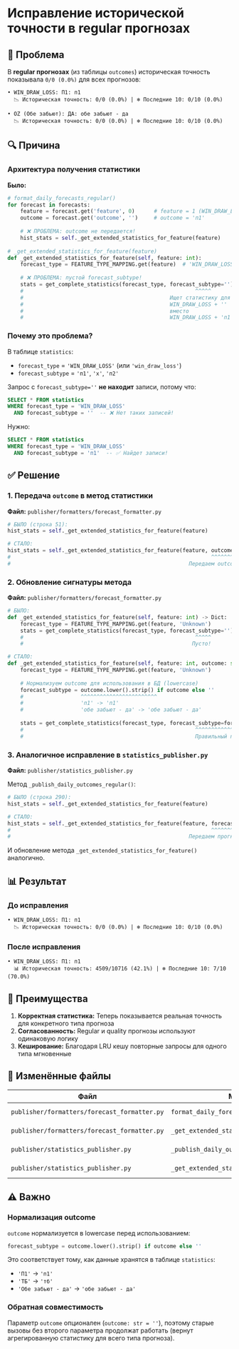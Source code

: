 # Исправление исторической точности в regular прогнозах

## 🔴 Проблема

В **regular прогнозах** (из таблицы `outcomes`) историческая точность показывала `0/0 (0.0%)` для всех прогнозов:

```
• WIN_DRAW_LOSS: П1: п1
  📉 Историческая точность: 0/0 (0.0%) | ❄️ Последние 10: 0/10 (0.0%)

• OZ (Обе забьют): ДА: обе забьют - да
  📉 Историческая точность: 0/0 (0.0%) | ❄️ Последние 10: 0/10 (0.0%)
```

## 🔍 Причина

### Архитектура получения статистики

**Было:**
```python
# format_daily_forecasts_regular()
for forecast in forecasts:
    feature = forecast.get('feature', 0)      # feature = 1 (WIN_DRAW_LOSS)
    outcome = forecast.get('outcome', '')     # outcome = 'п1'
    
    # ❌ ПРОБЛЕМА: outcome не передается!
    hist_stats = self._get_extended_statistics_for_feature(feature)
    
# _get_extended_statistics_for_feature(feature)
def _get_extended_statistics_for_feature(self, feature: int):
    forecast_type = FEATURE_TYPE_MAPPING.get(feature)  # 'WIN_DRAW_LOSS'
    
    # ❌ ПРОБЛЕМА: пустой forecast_subtype!
    stats = get_complete_statistics(forecast_type, forecast_subtype='')
    #                                                      ^^^^^
    #                                              Ищет статистику для
    #                                              WIN_DRAW_LOSS + ''
    #                                              вместо
    #                                              WIN_DRAW_LOSS + 'п1'
```

### Почему это проблема?

В таблице `statistics`:
- `forecast_type` = `'WIN_DRAW_LOSS'` (или `'win_draw_loss'`)
- `forecast_subtype` = `'п1'`, `'х'`, `'п2'`

Запрос с `forecast_subtype=''` **не находит** записи, потому что:
```sql
SELECT * FROM statistics 
WHERE forecast_type = 'WIN_DRAW_LOSS' 
  AND forecast_subtype = ''  -- ❌ Нет таких записей!
```

Нужно:
```sql
SELECT * FROM statistics 
WHERE forecast_type = 'WIN_DRAW_LOSS' 
  AND forecast_subtype = 'п1'  -- ✅ Найдет записи!
```

## ✅ Решение

### 1. Передача `outcome` в метод статистики

**Файл:** `publisher/formatters/forecast_formatter.py`

```python
# БЫЛО (строка 51):
hist_stats = self._get_extended_statistics_for_feature(feature)

# СТАЛО:
hist_stats = self._get_extended_statistics_for_feature(feature, outcome)
#                                                               ^^^^^^^^
#                                                        Передаем outcome!
```

### 2. Обновление сигнатуры метода

**Файл:** `publisher/formatters/forecast_formatter.py`

```python
# БЫЛО:
def _get_extended_statistics_for_feature(self, feature: int) -> Dict:
    forecast_type = FEATURE_TYPE_MAPPING.get(feature, 'Unknown')
    stats = get_complete_statistics(forecast_type, forecast_subtype='')
    #                                                      ^^^^^
    #                                                     Пусто!

# СТАЛО:
def _get_extended_statistics_for_feature(self, feature: int, outcome: str = '') -> Dict:
    forecast_type = FEATURE_TYPE_MAPPING.get(feature, 'Unknown')
    
    # Нормализуем outcome для использования в БД (lowercase)
    forecast_subtype = outcome.lower().strip() if outcome else ''
    #                  ^^^^^^^^^^^^^^^^^^^^^^^^
    #                  'п1' -> 'п1'
    #                  'обе забьют - да' -> 'обе забьют - да'
    
    stats = get_complete_statistics(forecast_type, forecast_subtype=forecast_subtype)
    #                                                      ^^^^^^^^^^^^^^^^
    #                                                      Правильный подтип!
```

### 3. Аналогичное исправление в `statistics_publisher.py`

**Файл:** `publisher/statistics_publisher.py`

Метод `_publish_daily_outcomes_regular()`:

```python
# БЫЛО (строка 290):
hist_stats = self._get_extended_statistics_for_feature(feature)

# СТАЛО:
hist_stats = self._get_extended_statistics_for_feature(feature, forecast_value)
#                                                               ^^^^^^^^^^^^^^^
#                                                        Передаем прогноз!
```

И обновление метода `_get_extended_statistics_for_feature()` аналогично.

## 📊 Результат

### До исправления

```
• WIN_DRAW_LOSS: П1: п1
  📉 Историческая точность: 0/0 (0.0%) | ❄️ Последние 10: 0/10 (0.0%)
```

### После исправления

```
• WIN_DRAW_LOSS: П1: п1
  📊 Историческая точность: 4509/10716 (42.1%) | ❄️ Последние 10: 7/10 (70.0%)
```

## 🎯 Преимущества

1. **Корректная статистика:** Теперь показывается реальная точность для конкретного типа прогноза
2. **Согласованность:** Regular и quality прогнозы используют одинаковую логику
3. **Кеширование:** Благодаря LRU кешу повторные запросы для одного типа мгновенные

## 📝 Изменённые файлы

| Файл | Метод | Изменения |
|------|-------|-----------|
| `publisher/formatters/forecast_formatter.py` | `format_daily_forecasts_regular()` | ✅ Передает `outcome` в `_get_extended_statistics_for_feature()` |
| `publisher/formatters/forecast_formatter.py` | `_get_extended_statistics_for_feature()` | ✅ Принимает `outcome`, использует как `forecast_subtype` |
| `publisher/statistics_publisher.py` | `_publish_daily_outcomes_regular()` | ✅ Передает `forecast_value` в `_get_extended_statistics_for_feature()` |
| `publisher/statistics_publisher.py` | `_get_extended_statistics_for_feature()` | ✅ Принимает `outcome`, использует как `forecast_subtype` |

## ⚠️ Важно

### Нормализация outcome

`outcome` нормализуется в lowercase перед использованием:
```python
forecast_subtype = outcome.lower().strip() if outcome else ''
```

Это соответствует тому, как данные хранятся в таблице `statistics`:
- `'П1'` → `'п1'`
- `'ТБ'` → `'тб'`
- `'Обе забьют - да'` → `'обе забьют - да'`

### Обратная совместимость

Параметр `outcome` опционален (`outcome: str = ''`), поэтому старые вызовы без второго параметра продолжат работать (вернут агрегированную статистику для всего типа прогноза).

